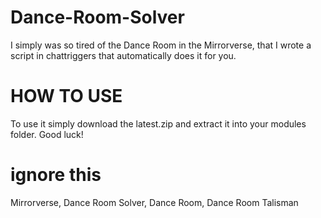 # Dance-Room-Solver
I simply was so tired of the Dance Room in the Mirrorverse, that I wrote a script in chattriggers that automatically does it for you.

# HOW TO USE
To use it simply download the latest.zip and extract it into your modules folder. Good luck!

# ignore this
Mirrorverse, Dance Room Solver, Dance Room, Dance Room Talisman
